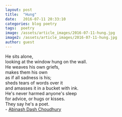 ```yaml
---
layout: post
title:  "Hung"
date:   2016-07-11 20:33:10
categories: blog poetry
tags:  poetry
image: /assets/article_images/2016-07-11-hung.jpg
image2: /assets/article_images/2016-07-11-hung.jpg
author: guest
---
```

<p>He sits alone,<br />
looking at the window hung on the wall.<br />
He weaves his own griefs,<br />
makes them his own<br />
as if all sadness is his;<br />
sheds tears of words over it<br />
and amasses it in a bucket with ink.<br />
He&#39;s never harmed anyone&#39;s sleep<br />
for advice, or hugs or kisses.<br />
They say he&#39;s a poet.<br />
-&nbsp;<a href="https://www.facebook.com/abinash.dashchoudhury">Abinash Dash Choudhury</a></p>